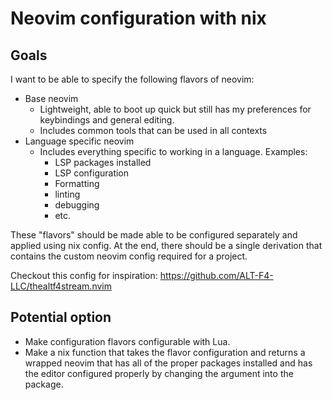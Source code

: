 # Neovim configuration with nix

## Goals

I want to be able to specify the following flavors of neovim:

* Base neovim
    * Lightweight, able to boot up quick but still has my preferences for keybindings and general editing.
    * Includes common tools that can be used in all contexts
* Language specific neovim
    * Includes everything specific to working in a language. Examples:
        * LSP packages installed
        * LSP configuration
        * Formatting
        * linting
        * debugging
        * etc.

These "flavors" should be made able to be configured separately and applied using
nix config. At the end, there should be a single derivation that contains the custom
neovim config required for a project.

Checkout this config for inspiration: https://github.com/ALT-F4-LLC/thealtf4stream.nvim

## Potential option

* Make configuration flavors configurable with Lua.
* Make a nix function that takes the flavor configuration and returns a wrapped neovim that has all of the proper packages installed and has
  the editor configured properly by changing the argument into the package.


